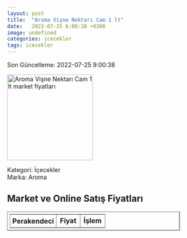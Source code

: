 ```yaml
---
layout: post
title:  "Aroma Vişne Nektarı Cam 1 lt"
date:   2022-07-25 6:00:38 +0300
image: undefined
categories: icecekler
tags: icecekler
---
```


Son Güncelleme: 2022-07-25 9:00:38

<img src="undefined" width="200" alt="Aroma Vişne Nektarı Cam 1 lt market fiyatları" />

Kategori: İçecekler
<br />
Marka: Aroma

<h2>Market ve Online Satış Fiyatları</h2>

<table border="1" style="padding: 5px;width:80%;">
  <tr>
    <td style="padding: 5px;"><strong>Perakendeci</strong></td>
    <td><strong>Fiyat</strong></td>
    <td><strong>İşlem</strong></td>
  </tr>
  
</table>
